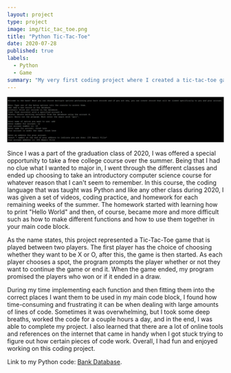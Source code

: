 ```yaml
---
layout: project
type: project
image: img/tic_tac_toe.png
title: "Python Tic-Tac-Toe"
date: 2020-07-28
published: true
labels:
  - Python
  - Game
summary: "My very first coding project where I created a tic-tac-toe game in Python."
---
```


<img class="img-fluid" src="../img/Screenshot%20(1).png">

Since I was a part of the graduation class of 2020, I was offered a special opportunity to take a free college course over the summer. Being that I had no clue what I wanted to major in, I went through the different classes and ended up choosing to take an introductory computer science course for whatever reason that I can't seem to remember. In this course, the coding language that was taught was Python and like any other class during 2020, I was given a set of videos, coding practice, and homework for each remaining weeks of the summer. The homework started with learning how to print "Hello World" and then, of course, became more and more difficult such as how to make different functions and how to use them together in your main code block. 

As the name states, this project represented a Tic-Tac-Toe game that is played between two players. The first player has the choice of choosing whether they want to be X or O, after this, the game is then started. As each player chooses a spot, the program prompts the player whether or not they want to continue the game or end it. When the game ended, my program promised the players who won or if it ended in a draw.

During my time implementing each function and then fitting them into the correct places I want them to be used in my main code block, I found how time-consuming and frustrating it can be when dealing with large amounts of lines of code. Sometimes it was overwhelming, but I took some deep breaths, worked the code for a couple hours a day, and in the end, I was able to complete my project. I also learned that there are a lot of online tools and references on the internet that came in handy when I got stuck trying to figure out how certain pieces of code work. Overall, I had fun and enjoyed working on this coding project.





Link to my Python code: [Bank Database](https://github.com/jonahlene/bankdatabase.io/blob/main/database.c).
